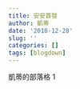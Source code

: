 ```yaml
---
title: 安安首發
author: 凱蒂
date: '2018-12-28'
slug: ''
categories: []
tags: [blogdown]
---
```



凱蒂的部落格
1
